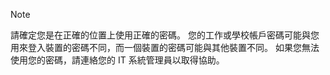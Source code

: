   > [!NOTE]
  > 請確定您是在正確的位置上使用正確的密碼。 您的工作或學校帳戶密碼可能與您用來登入裝置的密碼不同，而一個裝置的密碼可能與其他裝置不同。 如果您無法使用您的密碼，請連絡您的 IT 系統管理員以取得協助。


<!--HONumber=Nov16_HO4-->



